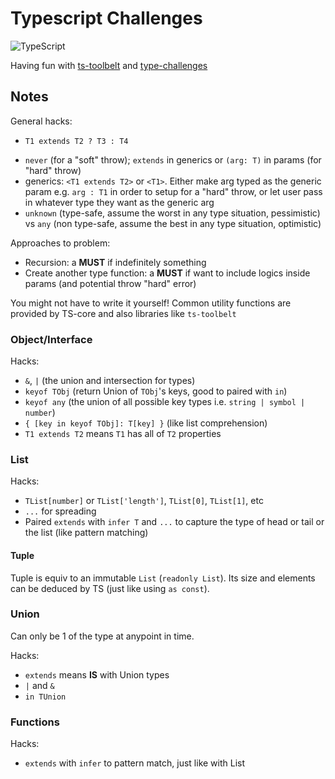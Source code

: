 # Typescript Challenges

![TypeScript](https://img.shields.io/badge/typescript-%23007ACC.svg?style=for-the-badge&logo=typescript&logoColor=white)

Having fun with [ts-toolbelt](https://github.com/millsp/ts-toolbelt) and [type-challenges](https://github.com/type-challenges/type-challenges)

## Notes

General hacks:
- `T1 extends T2 ? T3 : T4`
<!-- - Paired `extends` with logical operators `||` and `&&` -->
- `never` (for a "soft" throw); `extends` in generics or `(arg: T)` in params (for "hard" throw)
- generics: `<T1 extends T2>` or `<T1>`. Either make arg typed as the generic param e.g. `arg : T1` in order to setup for a "hard" throw, or let user pass in whatever type they want as the generic arg
- `unknown` (type-safe, assume the worst in any type situation, pessimistic) vs `any` (non type-safe, assume the best in any type situation, optimistic)

Approaches to problem:
- Recursion: a **MUST** if indefinitely something
- Create another type function: a **MUST** if want to include logics inside params (and potential throw "hard" error)

You might not have to write it yourself! Common utility functions are provided by TS-core and also libraries like `ts-toolbelt`

### Object/Interface

Hacks:
- `&`, `|` (the union and intersection for types)
- `keyof TObj` (return Union of `TObj`'s keys, good to paired with `in`)
- `keyof any` (the union of all possible key types i.e. `string | symbol | number`)
- `{ [key in keyof TObj]: T[key] }` (like list comprehension)
- `T1 extends T2` means `T1` has all of `T2` properties
<!-- - `...` for spreading -->
<!-- - `keyof T extends never` (checking if `T` is an object) -->

### List

Hacks:
- `TList[number]` or `TList['length']`, `TList[0]`, `TList[1]`, etc
- `...` for spreading
- Paired `extends` with `infer T` and `...` to capture the type of head or tail or the list (like pattern matching)

#### Tuple

Tuple is equiv to an immutable `List` (`readonly List`). Its size and elements can be deduced by TS (just like using `as const`).

### Union

Can only be 1 of the type at anypoint in time.

Hacks:
- `extends` means **IS** with Union types
- `|` and `&`
- `in TUnion`

### Functions

Hacks:
- `extends` with `infer` to pattern match, just like with List